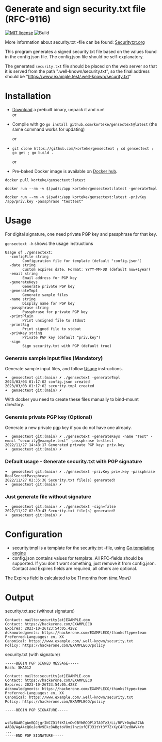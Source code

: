 # Generate and sign security.txt file (RFC-9116)
[![MIT license](https://img.shields.io/github/license/korteke/gensectext.svg)](https://github.com/korteke/gensectext/blob/main/LICENSE.md)
![Build](https://github.com/korteke/gensectext/actions/workflows/go.yaml/badge.svg)

More information about security.txt -file can be found: [Securitytxt.org](https://securitytxt.org/)

This program generates a signed security.txt file based on the values found in the config.json file. The config.json file should be self-explanatory.

The generated `security.txt` file should be placed on the web server so that it is served from the path ".well-known/security.txt", so the final address should be "https://www.example.test/.well-known/security.txt"
 
# Installation 
- [Download](https://github.com/korteke/gensectext/releases/latest) a prebuilt binary, unpack it and run!    
    _or_ 

- Compile with go `go install github.com/korteke/gensectext@latest` (the same command works for updating)

   _or_   
- `git clone https://github.com/korteke/gensectext ; cd gensectext ; go get ; go build .`   

  _or_   
- Pre-baked Docker image is available on [Docker hub](https://hub.docker.com/r/korteke/gensectext).
```
docker pull korteke/gensectext:latest

docker run --rm -v $(pwd):/app korteke/gensectext:latest -generateTmpl   

docker run --rm -v $(pwd):/app korteke/gensectext:latest -privKey /app/priv.key -passphrase "testtest"
```

# Usage
For digital signature, one need private PGP key and passphrase for that key.

`gensectext -h` shows the usage instructions 

```
Usage of ./gensectext:
  -configFile string
        Configuration file for template (default "config.json")
  -date string
    	Custom expires date. Format: YYYY-MM-DD (default now+1year)
  -email string
        Email address for PGP key
  -generateKeys
        Generate private PGP key
  -generateTmpl
    	Generate sample files
  -name string
        Display name for PGP key
  -passphrase string
        Passphrase for private PGP key
  -printPlain
    	Print unsigned file to stdout
  -printSig
    	Print signed file to stdout
  -privKey string
        Private PGP key (default "priv.key")
  -sign
        Sign security.txt with PGP (default true)
```

### Generate sample input files (Mandatory)
Generate sample input files, and follow [Usage](#usage) instructions.
```
➜  gensectext git:(main) ✗ ./gensectext -generateTmpl
2023/03/03 01:17:02 config.json created
2023/03/03 01:17:02 security.tmpl created
➜  gensectext git:(main) ✗
```
With docker you need to create these files manually to bind-mount directory.
### Generate private PGP key (Optional)
Generate a new private pgp key if you do not have one already.
```
➜  gensectext git:(main) ✗ ./gensectext -generateKeys -name "Test" -email "security@example.text" -passphrase testtest
2022/11/27 14:48:17 Generated private PGP key: priv.key
➜  gensectext git:(main) ✗ 
```

### Default usage - Generate security.txt with PGP signature
```
➜  gensectext git:(main) ✗ ./gensectext -privKey priv.key -passphrase RealSecretPassphrase
2022/11/27 02:35:36 Security.txt file(s) generated!
➜  gensectext git:(main) ✗
```

### Just generate file without signature
```
➜  gensectext git:(main) ✗ ./gensectext -sign=false
2022/11/27 02:39:43 Security.txt file(s) generated!
➜  gensectext git:(main) ✗
```

# Configuration
* security.tmpl is a template for the security.txt -file, using [Go templating engine](https://pkg.go.dev/text/template)
* config.json contains values for template. All RFC-fields should be supported. If you don't want something, just remove it from config.json. Contact and Expires fields are required, all others are optional.   
  
The Expires field is calculated to be 11 months from *time.Now()*

# Output
security.txt.asc (without signature)
```
Contact: mailto:security[at]EXAMPLE.com
Contact: https://hackerone.com/EXAMPLECO
Expires: 2023-10-26T23:54:05.428Z
Acknowledgments: https://hackerone.com/EXAMPLECO/thanks?type=team
Preferred-Languages: en, XX
Canonical: https://www.example.com/.well-known/security.txt
Policy: https://hackerone.com/EXAMPLECO/policy
```

security.txt (with signature)
```
-----BEGIN PGP SIGNED MESSAGE-----
Hash: SHA512

Contact: mailto:security[at]EXAMPLE.com
Contact: https://hackerone.com/EXAMPLECO
Expires: 2023-10-26T23:54:05.428Z
Acknowledgments: https://hackerone.com/EXAMPLECO/thanks?type=team
Preferred-Languages: en, XX
Canonical: https://www.example.com/.well-known/security.txt
Policy: https://hackerone.com/EXAMPLECO/policy

-----BEGIN PGP SIGNATURE-----


wsBzBAABCgAnBQJjgrINCZD1ftKlLvOwJBYhBOQPlX7A9Tz3/LL/RPV+0qUu87Ak
AABB/AgA4cQ6eJeMv9EkcBABgtoVOmilnzixfQTJ31tYt3Y7Z+XyC4FDzdOAV4Yx
...
-----END PGP SIGNATURE-----
```






